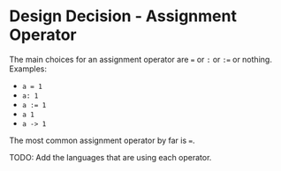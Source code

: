 # Design Decision - Assignment Operator

The main choices for an assignment operator are `=` or `:` or `:=` or nothing. Examples:
- `a = 1`
- `a: 1`
- `a := 1`
- `a 1`
- `a -> 1`

The most common assignment operator by far is `=`.


TODO: Add the languages that are using each operator.

